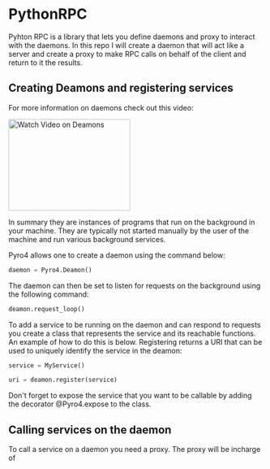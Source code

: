 # PythonRPC

Pyhton RPC is a library that lets you define daemons and proxy to interact with the daemons. In this repo I will create a daemon that will act like a server and create a proxy to make RPC calls on behalf of the client and return to it the results. 

## Creating Deamons and registering services

For more information on daemons check out this video:

<a href="https://youtu.be/wOWhfNB_r-0?si=1_9TWXYGcI0YbWa4" target="_blank">
 <img alt="Watch Video on Deamons" width="240" height="180" src="https://i.ytimg.com/an_webp/wOWhfNB_r-0/mqdefault_6s.webp?du=3000&sqp=CNnD9K0G&rs=AOn4CLB8G0D1bguJcRe7RoLffjQiTzL5nQ"/>
</a>

In summary they are instances of programs that run on the background in your machine. They are typically not started manually by the user of the machine and run various background services. 

Pyro4 allows one to create a daemon using the command below:

```python
daemon = Pyro4.Deamon()
```

The daemon can then be set to listen for requests on the background using the following command:

```python
deamon.request_loop()
```

To add a service to be running on the daemon and can respond to requests you create a class that represents the service and its reachable functions. An example of how to do this is below. Registering returns a URI that can be used to uniquely identify the service in the deamon:

```python
service = MyService()

uri = deamon.register(service)
```

Don't forget to expose the service that you want to be callable by adding the decorator @Pyro4.expose to the class.

## Calling services on the daemon

To call a service on a daemon you need a proxy. The proxy will be incharge of